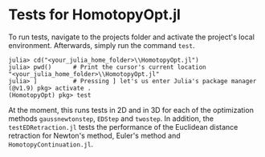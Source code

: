 # Tests for HomotopyOpt.jl

To run tests, navigate to the projects folder and activate the project's local environment. Afterwards, simply run the command `test`.

```
julia> cd("<your_julia_home_folder>\\HomotopyOpt.jl")
julia> pwd()      # Print the cursor's current location
"<your_julia_home_folder>\\HomotopyOpt.jl"
julia> ]          # Pressing ] let's us enter Julia's package manager
(@v1.9) pkg> activate .
(HomotopyOpt) pkg> test
```

At the moment, this runs tests in 2D and in 3D for each of the optimization methods `gaussnewtonstep`, `EDStep` and `twostep`. In addition, the `testEDRetraction.jl` tests the performance of the Euclidean distance retraction for Newton's method, Euler's method and `HomotopyContinuation.jl`.
